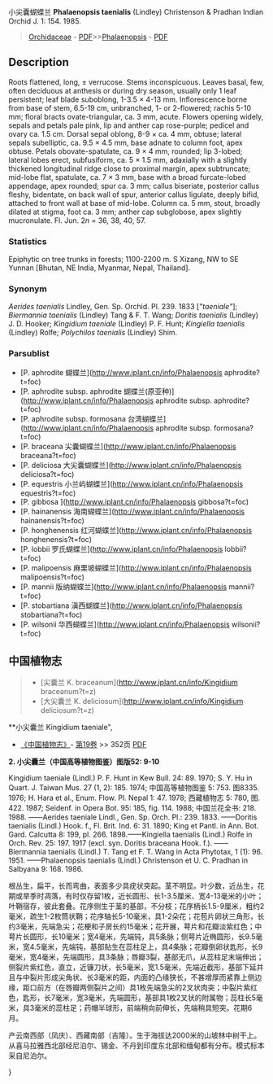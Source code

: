 小尖囊蝴蝶兰 **Phalaenopsis taenialis** (Lindley) Christenson & Pradhan Indian Orchid J. 1: 154. 1985.

> [Orchidaceae](http://www.iplant.cn/info/Orchidaceae?t=foc) - [PDF](http://www.iplant.cn/foc/pdf/Orchidaceae.pdf)>>[Phalaenopsis](http://www.iplant.cn/info/Phalaenopsis?t=foc) - [PDF](http://www.iplant.cn/foc/pdf/Phalaenopsis.pdf)

## Description

Roots flattened, long, ± verrucose. Stems inconspicuous. Leaves basal, few, often deciduous at anthesis or during dry season, usually only 1 leaf persistent; leaf blade suboblong, 1-3.5 × 4-13 mm. Inflorescence borne from base of stem, 6.5-19 cm, unbranched, 1- or 2-flowered; rachis 5-10 mm; floral bracts ovate-triangular, ca. 3 mm, acute. Flowers opening widely, sepals and petals pale pink, lip and anther cap rose-purple; pedicel and ovary ca. 1.5 cm. Dorsal sepal oblong, 8-9 × ca. 4 mm, obtuse; lateral sepals subelliptic, ca. 9.5 × 4.5 mm, base adnate to column foot, apex obtuse. Petals obovate-spatulate, ca. 9 × 4 mm, rounded; lip 3-lobed; lateral lobes erect, subfusiform, ca. 5 × 1.5 mm, adaxially with a slightly thickened longitudinal ridge close to proximal margin, apex subtruncate; mid-lobe flat, spatulate, ca. 7 × 3 mm, base with a broad furcate-lobed appendage, apex rounded; spur ca. 3 mm; callus biseriate, posterior callus fleshy, bidentate, on back wall of spur, anterior callus ligulate, deeply bifid, attached to front wall at base of mid-lobe. Column ca. 5 mm, stout, broadly dilated at stigma, foot ca. 3 mm; anther cap subglobose, apex slightly mucronulate. Fl. Jun. 2*n* = 36, 38, 40, 57.

### Statistics
Epiphytic on tree trunks in forests; 1100-2200 m. S Xizang, NW to SE Yunnan [Bhutan, NE India, Myanmar, Nepal, Thailand].

### Synonym
*Aerides taenialis* Lindley, Gen. Sp. Orchid. Pl. 239. 1833 [*\"taeniale\"*]; *Biermannia taenialis* (Lindley) Tang & F. T. Wang; *Doritis taenialis* (Lindley) J. D. Hooker; *Kingidium taeniale* (Lindley) P. F. Hunt; *Kingiella taenialis* (Lindley) Rolfe; *Polychilos taenialis* (Lindley) Shim.

### Parsublist

* [P.  aphrodite  蝴蝶兰](http://www.iplant.cn/info/Phalaenopsis aphrodite?t=foc)
* [P.  aphrodite subsp. aphrodite  蝴蝶兰(原亚种)](http://www.iplant.cn/info/Phalaenopsis aphrodite subsp. aphrodite?t=foc)
* [P.  aphrodite subsp. formosana  台湾蝴蝶兰](http://www.iplant.cn/info/Phalaenopsis aphrodite subsp. formosana?t=foc)
* [P.  braceana  尖囊蝴蝶兰](http://www.iplant.cn/info/Phalaenopsis braceana?t=foc)
* [P.  deliciosa  大尖囊蝴蝶兰](http://www.iplant.cn/info/Phalaenopsis deliciosa?t=foc)
* [P.  equestris  小兰屿蝴蝶兰](http://www.iplant.cn/info/Phalaenopsis equestris?t=foc)
* [P.  gibbosa  ](http://www.iplant.cn/info/Phalaenopsis gibbosa?t=foc)
* [P.  hainanensis  海南蝴蝶兰](http://www.iplant.cn/info/Phalaenopsis hainanensis?t=foc)
* [P.  honghenensis  红河蝴蝶兰](http://www.iplant.cn/info/Phalaenopsis honghenensis?t=foc)
* [P.  lobbii  罗氏蝴蝶兰](http://www.iplant.cn/info/Phalaenopsis lobbii?t=foc)
* [P.  malipoensis  麻栗坡蝴蝶兰](http://www.iplant.cn/info/Phalaenopsis malipoensis?t=foc)
* [P.  mannii  版纳蝴蝶兰](http://www.iplant.cn/info/Phalaenopsis mannii?t=foc)
* [P.  stobartiana  滇西蝴蝶兰](http://www.iplant.cn/info/Phalaenopsis stobartiana?t=foc)
* [P.  wilsonii  华西蝴蝶兰](http://www.iplant.cn/info/Phalaenopsis wilsonii?t=foc)

## 中国植物志

> * [尖囊兰  K.  braceanum](http://www.iplant.cn/info/Kingidium braceanum?t=z)
> * [大尖囊兰  K.  deliciosum](http://www.iplant.cn/info/Kingidium deliciosum?t=z)


**小尖囊兰 Kingidium taeniale",


* [《中国植物志》](http://www.iplant.cn/frps)- [第19卷](http://www.iplant.cn/frps/vol/19) >> 352页 [PDF](http://www.iplant.cn/frps/pdf/19/352.pdf)

**2. 小尖囊兰（中国高等植物图鉴）图版52: 9-10**

Kingidium taeniale (Lindl.) P. F. Hunt in Kew Bull. 24: 89. 1970; S. Y. Hu in Quart. J. Taiwan Mus. 27 (1, 2): 185. 1974; 中国高等植物图鉴 5: 753. 图8335. 1976; H. Hara et al., Enum. Flow. Pl. Nepal 1: 47. 1978; 西藏植物志 5: 780, 图. 422. 1987; Seidenf. in Opera Bot. 95: 185, fig. 114. 1988; 中国兰花全书: 218. 1988. ——Aerides taeniale Lindl., Gen. Sp. Orch. Pl.: 239. 1833. ——Doritis taenialis (Lindl.) Hook. f., Fl. Brit. Ind. 6: 31. 1890; King et Pantl. in Ann. Bot. Gard. Calcutta 8: 199, pl. 266. 1898.——Kingiella taenialis (Lindl.) Rolfe in Orch. Rev. 25: 197. 1917 (excl. syn. Doritis braceana Hook. f.). ——Biermannia taenialis (Lindl.) T. Tang et F. T. Wang in Acta Phytotax, 1 (1): 96. 1951. ——Phalaenopsis taenialis (Lindl.) Christenson et U. C. Pradhan in Salbyana 9: 168. 1986.

根丛生，扁平，长而弯曲，表面多少具疣状突起。茎不明显。叶少数，近丛生，花期或旱季时凋落，有时仅存留1枚，近长圆形、长1-3.5厘米、宽4-13毫米的小叶；叶鞘宿存，彼此套叠。花序侧生于茎的基部，不分枝；花序柄长1.5-9厘米，粗约2毫米，疏生1-2枚筒状鞘；花序轴长5-10毫米，具1-2朵花；花苞片卵状三角形，长约3毫米，先端急尖；花梗和子房长约15毫米；花开展，萼片和花瓣淡紫红色；中萼片长圆形，长10毫米；宽4毫米，先端钝，具5条脉；侧萼片近椭圆形，长9.5毫米，宽4.5毫米，先端钝，基部贴生在蕊柱足上，具4条脉；花瓣倒卵状匙形，长9毫米，宽4毫米，先端圆形，具3条脉；唇瓣3裂，基部无爪，从蕊柱足末端伸出；侧裂片紫红色，直立，近镰刀状，长5毫米，宽1.5毫米，先端近截形，基部下延并且与中裂片形成尖角状、长3毫米的距，内面的凸缘狭长，不甚增厚而紧靠上侧边缘，距口前方（在唇瓣两侧裂片之间）具1枚先端急尖的2叉状肉突；中裂片紫红色，匙形，长7毫米，宽3毫米，先端圆形，基部具1枚2叉状的附属物；蕊柱长5毫米，具3毫米的蕊柱足；药帽半球形，前端稍向前伸长，先端稍具短突。花期6月。

产云南西部（凤庆）、西藏南部（吉隆）。生于海拔达2000米的山坡林中树干上。从喜马拉雅西北部经尼泊尔、锡金、不丹到印度东北部和缅甸都有分布。模式标本采自尼泊尔。

}